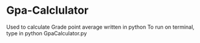 # Gpa-Calclulator
Used to calculate Grade point average written in python
To run on terminal, type in
python GpaCalculator.py
